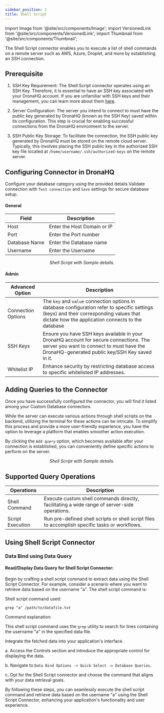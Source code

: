 ```yaml
---
sidebar_position: 1
title: Shell Script
---
```


import Image from '@site/src/components/Image';
import VersionedLink from '@site/src/components/VersionedLink';
import Thumbnail from '@site/src/components/Thumbnail';

The Shell Script connector enables you to execute a list of shell commands on a remote server such as AWS, Azure, Droplet, and more by establishing an SSH connection.


## Prerequisite 


1. SSH Key Requirement: The Shell Script connector operates using an SSH Key. Therefore, it is essential to have an SSH key associated with your DronaHQ account. If you are unfamiliar with SSH keys and their management, you can learn more about them [here](link-to-SSH-key-management-guide).

2. Server Configuration: The server you intend to connect to must have the public key generated by DronaHQ (known as the SSH Key) saved within its configuration. This step is crucial for enabling successful connections from the DronaHQ environment to the server.

3. SSH Public Key Storage: To facilitate the connection, the SSH public key generated by DronaHQ must be stored on the remote cloud server. Typically, this involves placing the SSH public key in the authorized SSH key file located at `/home/username/.ssh/authorized-keys` on the remote server.



## Configuring Connector in DronaHQ

Configure your database category using the provided details.Validate connection with `Test connection` and `Save` settings for secure database setup.

#### General 

| Field                | Description                             |
|----------------------|-----------------------------------------|
| Host                 | Enter the Host Domain or IP             |
| Port                 | Enter the Port number                   |
| Database Name        | Enter the Database name                 |
| Username             | Enter the Username                      |


<figure>
  <Thumbnail src="/img/reference/connectors/shellscript/details.png" alt="Shell Script with Sample details." />
  <figcaption align = "center"><i>Shell Script with Sample details.</i></figcaption>
</figure>


#### Admin

| Advanced Option   | Description    |
|--------------------|---------------------|
| Connection Options | The `key` and `value` connection options in database configuration refer to specific settings (keys) and their corresponding values that dictate how the application connects to the database |
|SSH Keys | Ensure you have SSH keys available in your DronaHQ account for secure connections. The server you want to connect to must have the DronaHQ-generated public key/SSH Key saved in it. |
| <VersionedLink to = "../../datasource-concepts/whitelisting-dronahq-ip"> Whitelist IP                 </VersionedLink>            | Enhance security by restricting database access to specific whitelisted IP addresses.     |


## Adding Queries to the Connector

Once you have successfully configured the connector, you will find it listed among your Custom Database connectors.

While the server can execute various actions through shell scripts on the backend, utilizing the terminal for these actions can be intricate. To simplify this process and provide a more user-friendly experience, you have the option to leverage a platform that enables smoother action execution.

By clicking the `Add query` option, which becomes available after your connection is established, you can conveniently define specific actions to perform on the server.


<figure>
  <Thumbnail src="/img/reference/connectors/shellscript/query.png" alt="Shell Script with Sample details." />
  <figcaption align = "center"><i>Shell Script with Sample details.</i></figcaption>
</figure>


## Supported Query Operations 

| Operations           | Description                                                                                     |
|----------------------|-------------------------------------------------------------------------------------------------|
| Shell Command        | Execute custom shell commands directly, facilitating a wide range of server-side operations.    |
| Script Execution     | Run pre-defined shell scripts or shell script files to accomplish specific tasks or workflows. |



## Using Shell Script Connector

### Data Bind using Data Query

#### Read/Display Data Query for Shell Script Connector:

Begin by crafting a shell script command to extract data using the Shell Script Connector. For example, consider a scenario where you want to retrieve data based on the username "a". The shell script command is:

Shell script command used:

```shell
grep "a" /path/to/datafile.txt
```

Command explanation:

This shell script command uses the `grep` utility to search for lines containing the username "a" in the specified data file.

Integrate the fetched data into your application's interface.

 a. Access the Controls section and introduce the appropriate control for displaying the data.

 b. Navigate to `Data Bind Options -> Quick Select -> Database Queries`.

 c. Opt for the Shell Script connector and choose the command that aligns with your data retrieval goals.

By following these steps, you can seamlessly execute the shell script command and retrieve data based on the username "a" using the Shell Script Connector, enhancing your application's functionality and user experience.